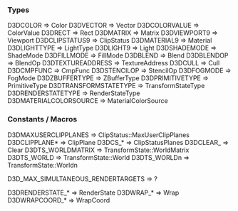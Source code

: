### Types

D3DCOLOR => Color
D3DVECTOR => Vector
D3DCOLORVALUE => ColorValue
D3DRECT => Rect
D3DMATRIX => Matrix
D3DVIEWPORT9 => Viewport
D3DCLIPSTATUS9 => ClipStatus
D3DMATERIAL9 => Material
D3DLIGHTTYPE => LightType
D3DLIGHT9 => Light
D3DSHADEMODE => ShadeMode
D3DFILLMODE => FillMode
D3DBLEND => Blend
D3DBLENDOP => BlendOp
D3DTEXTUREADDRESS => TextureAddress
D3DCULL => Cull
D3DCMPFUNC => CmpFunc
D3DSTENCILOP => StencilOp
D3DFOGMODE => FogMode
D3DZBUFFERTYPE => ZBufferType
D3DPRIMITIVETYPE => PrimitiveType
D3DTRANSFORMSTATETYPE => TransformStateType
D3DRENDERSTATETYPE => RenderStateType
D3DMATERIALCOLORSOURCE => MaterialColorSource

### Constants / Macros

D3DMAXUSERCLIPPLANES =>  ClipStatus::MaxUserClipPlanes
D3DCLIPPLANE* => ClipPlane
D3DCS_* => ClipStatusPlanes
D3DCLEAR_ => Clear
D3DTS_WORLDMATRIX => TransformState::WorldMatrix
D3DTS_WORLD => TransformState::World
D3DTS_WORLDn => TransformState::Worldn

D3D_MAX_SIMULTANEOUS_RENDERTARGETS => ?

D3DRENDERSTATE_* => RenderState
D3DWRAP_* => Wrap
D3DWRAPCOORD_* => WrapCoord